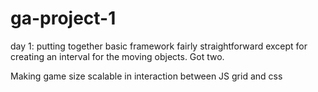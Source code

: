 # ga-project-1

day 1:
putting together basic framework fairly straightforward except for creating an
interval for the moving objects. Got two.

Making game size scalable in interaction between JS grid and css
